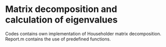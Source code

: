 # Matrix decomposition and calculation of eigenvalues
Codes contains own implementation of Householder matrix decomposition. Report.m contains the use of predefined functions.
